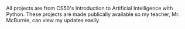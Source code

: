 All projects are from CS50's Introduction to Artificial Intelligence with Python. These projects are made publically available so my teacher, Mr. McBurnie, can view my updates easily.
